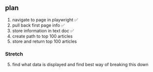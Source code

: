 ## plan

1. navigate to page in playwright ✅
2. pull back first page info ✅
3. store information in text doc ✅
4. create path to top 100 articles
5. store and return top 100 articles

### Stretch

5. find what data is displayed and find best way of breaking this down
